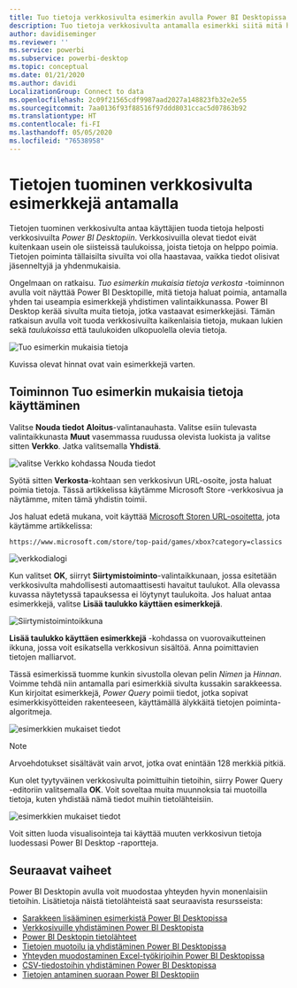 ```yaml
---
title: Tuo tietoja verkkosivulta esimerkin avulla Power BI Desktopissa
description: Tuo tietoja verkkosivulta antamalla esimerkki siitä mitä haluat tuoda
author: davidiseminger
ms.reviewer: ''
ms.service: powerbi
ms.subservice: powerbi-desktop
ms.topic: conceptual
ms.date: 01/21/2020
ms.author: davidi
LocalizationGroup: Connect to data
ms.openlocfilehash: 2c09f21565cdf9987aad2027a148823fb32e2e55
ms.sourcegitcommit: 7aa0136f93f88516f97ddd8031ccac5d07863b92
ms.translationtype: HT
ms.contentlocale: fi-FI
ms.lasthandoff: 05/05/2020
ms.locfileid: "76538958"
---
```

# <a name="get-webpage-data-by-providing-examples"></a>Tietojen tuominen verkkosivulta esimerkkejä antamalla

Tietojen tuominen verkkosivulta antaa käyttäjien tuoda tietoja helposti verkkosivuilta *Power BI Desktopiin*. Verkkosivuilla olevat tiedot eivät kuitenkaan usein ole siisteissä taulukoissa, joista tietoja on helppo poimia. Tietojen poiminta tällaisilta sivuilta voi olla haastavaa, vaikka tiedot olisivat jäsenneltyjä ja yhdenmukaisia.

Ongelmaan on ratkaisu. *Tuo esimerkin mukaisia tietoja verkosta* -toiminnon avulla voit näyttää Power BI Desktopille, mitä tietoja haluat poimia, antamalla yhden tai useampia esimerkkejä yhdistimen valintaikkunassa. Power BI Desktop kerää sivulta muita tietoja, jotka vastaavat esimerkkejäsi. Tämän ratkaisun avulla voit tuoda verkkosivuilta kaikenlaisia tietoja, mukaan lukien sekä *taulukoissa* että taulukoiden ulkopuolella olevia tietoja.

![Tuo esimerkin mukaisia tietoja](media/desktop-connect-to-web-by-example/web-by-example_01.png)

Kuvissa olevat hinnat ovat vain esimerkkejä varten.

## <a name="using-get-data-from-web-by-example"></a>Toiminnon Tuo esimerkin mukaisia tietoja käyttäminen

Valitse **Nouda tiedot** **Aloitus**-valintanauhasta. Valitse esiin tulevasta valintaikkunasta **Muut** vasemmassa ruudussa olevista luokista ja valitse sitten **Verkko**. Jatka valitsemalla **Yhdistä**.

![valitse Verkko kohdassa Nouda tiedot](media/desktop-connect-to-web-by-example/web-by-example_03.png)

Syötä sitten **Verkosta**-kohtaan sen verkkosivun URL-osoite, josta haluat poimia tietoja. Tässä artikkelissa käytämme Microsoft Store -verkkosivua ja näytämme, miten tämä yhdistin toimii.

Jos haluat edetä mukana, voit käyttää [Microsoft Storen URL-osoitetta](https://www.microsoft.com/store/top-paid/games/xbox?category=classics), jota käytämme artikkelissa:

    https://www.microsoft.com/store/top-paid/games/xbox?category=classics

![verkkodialogi](media/desktop-connect-to-web-by-example/web-by-example_04.png)

Kun valitset **OK**, siirryt **Siirtymistoiminto**-valintaikkunaan, jossa esitetään verkkosivulta mahdollisesti automaattisesti havaitut taulukot. Alla olevassa kuvassa näytetyssä tapauksessa ei löytynyt taulukoita. Jos haluat antaa esimerkkejä, valitse **Lisää taulukko käyttäen esimerkkejä**.

![Siirtymistoimintoikkuna](media/desktop-connect-to-web-by-example/web-by-example_05.png)

**Lisää taulukko käyttäen esimerkkejä** -kohdassa on vuorovaikutteinen ikkuna, jossa voit esikatsella verkkosivun sisältöä. Anna poimittavien tietojen malliarvot.

Tässä esimerkissä tuomme kunkin sivustolla olevan pelin *Nimen* ja *Hinnan*. Voimme tehdä niin antamalla pari esimerkkiä sivulta kussakin sarakkeessa. Kun kirjoitat esimerkkejä, *Power Query* poimii tiedot, jotka sopivat esimerkkisyötteiden rakenteeseen, käyttämällä älykkäitä tietojen poiminta-algoritmeja.

![esimerkkien mukaiset tiedot](media/desktop-connect-to-web-by-example/web-by-example_06.png)

> [!NOTE]
> Arvoehdotukset sisältävät vain arvot, jotka ovat enintään 128 merkkiä pitkiä.

Kun olet tyytyväinen verkkosivulta poimittuihin tietoihin, siirry Power Query -editoriin valitsemalla **OK**. Voit soveltaa muita muunnoksia tai muotoilla tietoja, kuten yhdistää nämä tiedot muihin tietolähteisiin.

![esimerkkien mukaiset tiedot](media/desktop-connect-to-web-by-example/web-by-example_07.png)

Voit sitten luoda visualisointeja tai käyttää muuten verkkosivun tietoja luodessasi Power BI Desktop -raportteja.

## <a name="next-steps"></a>Seuraavat vaiheet

Power BI Desktopin avulla voit muodostaa yhteyden hyvin monenlaisiin tietoihin. Lisätietoja näistä tietolähteistä saat seuraavista resursseista:

* [Sarakkeen lisääminen esimerkistä Power BI Desktopissa](desktop-add-column-from-example.md)
* [Verkkosivuille yhdistäminen Power BI Desktopista](desktop-connect-to-web.md)
* [Power BI Desktopin tietolähteet](desktop-data-sources.md)
* [Tietojen muotoilu ja yhdistäminen Power BI Desktopissa](desktop-shape-and-combine-data.md)
* [Yhteyden muodostaminen Excel-työkirjoihin Power BI Desktopissa](desktop-connect-excel.md)
* [CSV-tiedostoihin yhdistäminen Power BI Desktopissa](desktop-connect-csv.md)
* [Tietojen antaminen suoraan Power BI Desktopiin](desktop-enter-data-directly-into-desktop.md)
